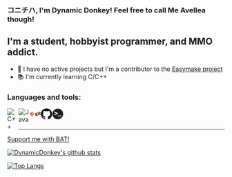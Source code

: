 ### コニチハ, I'm Dynamic Donkey! Feel free to call Me Avellea though!

## I'm a student, hobbyist programmer, and MMO addict.

- 🔎 I have no active projects but I'm a contributor to the [Easymake project](https://github.com/Cleanware/easymake)
- 📚 I'm currently learning C/C++

### Languages and tools:

<img align="left" alt="C++" width="26px" src="https://upload.wikimedia.org/wikipedia/commons/1/18/ISO_C%2B%2B_Logo.svg" />
<img align="left" alt="Java" width="26px" src="https://www.pngkey.com/png/full/264-2646582_logo-transparent-background-java.png" />
<img align="left" alt="Git" width="26px" src="https://raw.githubusercontent.com/github/explore/80688e429a7d4ef2fca1e82350fe8e3517d3494d/topics/git/git.png" />
<img align="left" alt="GitHub" width="26px" src="https://raw.githubusercontent.com/github/explore/78df643247d429f6cc873026c0622819ad797942/topics/github/github.png" />
<img align="left" alt="Terminal" width="26px" src="https://raw.githubusercontent.com/github/explore/80688e429a7d4ef2fca1e82350fe8e3517d3494d/topics/terminal/terminal.png" />

<br />
<br />

---

[Support me with BAT!](https://brave.com/brave-rewards/)

[![DynamicDonkey's github stats](https://github-readme-stats.vercel.app/api?username=DynamicDonkey&show_icons=true&theme=tokyonight)](https://github.com/anuraghazra/github-readme-stats)

[![Top Langs](https://github-readme-stats.vercel.app/api/top-langs/?username=DynamicDonkey&layout=compact)](https://github.com/anuraghazra/github-readme-stats)

